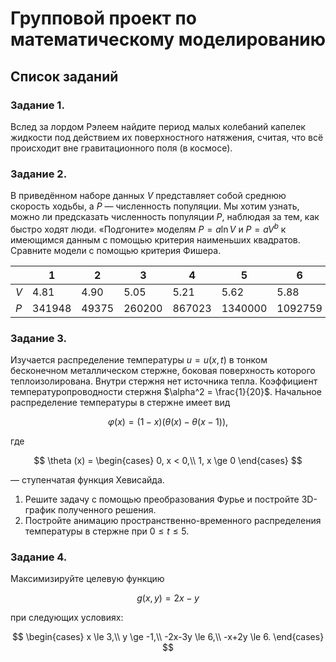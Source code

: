 # Групповой проект по математическому моделированию
## Список заданий

### Задание 1.
Вслед за лордом Рэлеем найдите период малых колебаний капелек жидкости под действием их поверхностного натяжения, считая, что всё происходит вне гравитационного поля (в космосе).

### Задание 2.
В приведённом наборе данных $V$ представляет собой среднюю скорость ходьбы, а $P$ — численность популяции. Мы хотим узнать, можно ли предсказать численность популяции $P$, наблюдая за тем, как быстро ходят люди. «Подгоните» моделям $P=a \ln V$ и $P=aV^b$ к имеющимся данным с помощью критерия наименьших квадратов. Сравните модели с помощью критерия Фишера.

|     |    1   |    2  |   3    |    4   |    5    |    6    |
|-----|--------|-------|--------|--------|---------|---------|
| $V$ |   4.81 |  4.90 |   5.05 |   5.21 |    5.62 |    5.88 |
| $P$ | 341948 | 49375 | 260200 | 867023 | 1340000 | 1092759 |

### Задание 3.
Изучается распределение температуры $u=u(x, t)$ в тонком бесконечном металлическом стержне, боковая поверхность которого теплоизолирована. Внутри стержня нет источника тепла. Коэффициент температуропроводности стержня $\alpha^2 = \frac{1}{20}$. Начальное распределение температуры в стержне имеет вид

$$ \varphi (x)=(1-x)\big(\theta (x)- \theta (x-1)\big), $$

где 

$$
\theta (x) =
\begin{cases}
0, x < 0,\\
1, x \ge 0
\end{cases}
$$

— ступенчатая функция Хевисайда.

1. Решите задачу с помощью преобразования Фурье и постройте 3D-график полученного решения.
2. Постройте анимацию пространственно-временного распределения температуры в стержне при $0 \le t \le 5$.

### Задание 4.
Максимизируйте целевую функцию

$$ g(x, y)=2x-y $$

при следующих условиях:

$$
\begin{cases}
x \le 3,\\
y \ge -1,\\
-2x-3y \le 6,\\
-x+2y \le 6.
\end{cases}
$$

